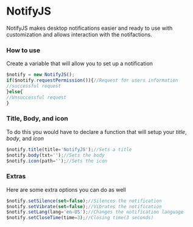# NotifyJS
NotifyJS makes desktop notifications easier and ready to use with customization and allows interaction with the notifactions.

### How to use
Create a variable that will allow you to set up a notification
```js
$notify = new NotifyJS();
if($notify.requestPermission()){//Request for users information
//successful request
}else{
//Unsuccessful request
}
```

### Title, Body, and icon
To do this you would have to declare a function that will setup your _title_, _body_, and _icon_
```js
$notify.title(title='NotifyJS');//Sets a title
$notify.body(txt='');//Sets the body
$notify.icon(path='');//Sets the icon
```

### Extras
Here are some extra options you can do as well
```js
$notify.setSilence(set=false);//Silences the notification
$notify.setVibrate(set=false);//Vibrates the notification
$notify.setLang(lang='en-US');//Changes the notification language
$notify.setCloseTime(time=3);//Closing time(3 seconds)
```

